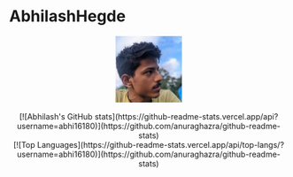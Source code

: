 # AbhilashHegde

<p align="center">
<img src="photo_2021-09-06_12-30-11.jpg" alt="image" width="120"/>

</p> 
<p align="center">
[![Abhilash's GitHub stats](https://github-readme-stats.vercel.app/api?username=abhi16180)](https://github.com/anuraghazra/github-readme-stats)
<br>
[![Top Languages](https://github-readme-stats.vercel.app/api/top-langs/?username=abhi16180)](https://github.com/anuraghazra/github-readme-stats)
</p>
